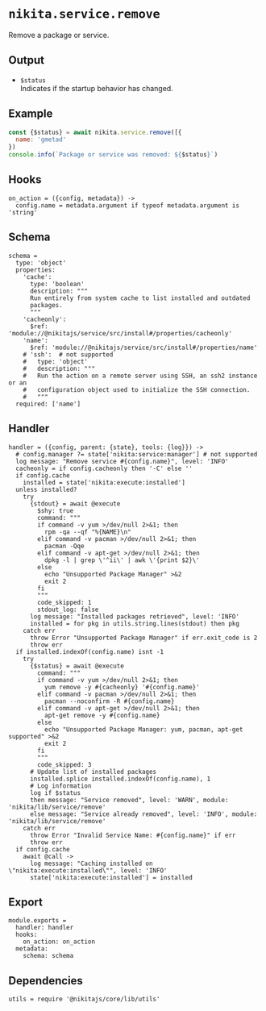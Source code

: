 
# `nikita.service.remove`

Remove a package or service.

## Output

* `$status`   
  Indicates if the startup behavior has changed.

## Example

```js
const {$status} = await nikita.service.remove([{
  name: 'gmetad'
})
console.info(`Package or service was removed: ${$status}`)
```

## Hooks

    on_action = ({config, metadata}) ->
      config.name = metadata.argument if typeof metadata.argument is 'string'

## Schema

    schema =
      type: 'object'
      properties:
        'cache':
          type: 'boolean'
          description: """
          Run entirely from system cache to list installed and outdated
          packages.
          """
        'cacheonly':
          $ref: 'module://@nikitajs/service/src/install#/properties/cacheonly'
        'name':
          $ref: 'module://@nikitajs/service/src/install#/properties/name'
        # 'ssh':  # not supported
        #   type: 'object'
        #   description: """
        #   Run the action on a remote server using SSH, an ssh2 instance or an
        #   configuration object used to initialize the SSH connection.
        #   """
      required: ['name']

## Handler

    handler = ({config, parent: {state}, tools: {log}}) ->
      # config.manager ?= state['nikita:service:manager'] # not supported
      log message: "Remove service #{config.name}", level: 'INFO'
      cacheonly = if config.cacheonly then '-C' else ''
      if config.cache
        installed = state['nikita:execute:installed']
      unless installed?
        try
          {stdout} = await @execute
            $shy: true
            command: """
            if command -v yum >/dev/null 2>&1; then
              rpm -qa --qf "%{NAME}\n"
            elif command -v pacman >/dev/null 2>&1; then
              pacman -Qqe
            elif command -v apt-get >/dev/null 2>&1; then
              dpkg -l | grep \'^ii\' | awk \'{print $2}\'
            else
              echo "Unsupported Package Manager" >&2
              exit 2
            fi
            """
            code_skipped: 1
            stdout_log: false
          log message: "Installed packages retrieved", level: 'INFO'
          installed = for pkg in utils.string.lines(stdout) then pkg
        catch err
          throw Error "Unsupported Package Manager" if err.exit_code is 2
          throw err
      if installed.indexOf(config.name) isnt -1
        try
          {$status} = await @execute
            command: """
            if command -v yum >/dev/null 2>&1; then
              yum remove -y #{cacheonly} '#{config.name}'
            elif command -v pacman >/dev/null 2>&1; then
              pacman --noconfirm -R #{config.name}
            elif command -v apt-get >/dev/null 2>&1; then
              apt-get remove -y #{config.name}
            else
              echo "Unsupported Package Manager: yum, pacman, apt-get supported" >&2
              exit 2
            fi
            """
            code_skipped: 3
          # Update list of installed packages
          installed.splice installed.indexOf(config.name), 1
          # Log information
          log if $status
          then message: "Service removed", level: 'WARN', module: 'nikita/lib/service/remove'
          else message: "Service already removed", level: 'INFO', module: 'nikita/lib/service/remove'
        catch err
          throw Error "Invalid Service Name: #{config.name}" if err
          throw err
      if config.cache
        await @call ->
          log message: "Caching installed on \"nikita:execute:installed\"", level: 'INFO'
          state['nikita:execute:installed'] = installed

## Export

    module.exports =
      handler: handler
      hooks:
        on_action: on_action
      metadata:
        schema: schema

## Dependencies

    utils = require '@nikitajs/core/lib/utils'
